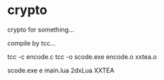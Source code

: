 # crypto
crypto for something...

compile by tcc...

tcc -c encode.c
tcc -o scode.exe encode.o xxtea.o

scode.exe e main.lua 2dxLua XXTEA
